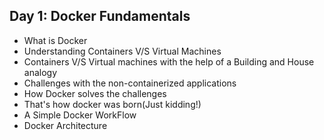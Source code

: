 ## Day 1: Docker Fundamentals
 - What is Docker
 - Understanding Containers V/S Virtual Machines
 - Containers V/S Virtual machines with the help of a Building and House analogy
 - Challenges with the non-containerized applications
 - How Docker solves the challenges
 - That's how docker was born(Just kidding!)
 - A Simple Docker WorkFlow
 - Docker Architecture
